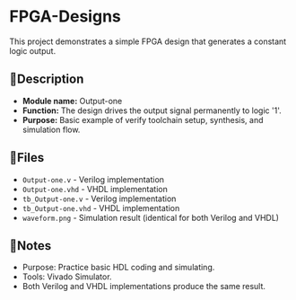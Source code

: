 # FPGA-Designs
This project demonstrates a simple FPGA design that generates a constant logic output.

## 📌Description
- **Module name:** Output-one
- **Function:**    The design drives the output signal permanently to logic '1'.
- **Purpose:**     Basic example of verify toolchain setup, synthesis, and simulation flow.

## 📂Files
- `Output-one.v`        - Verilog   implementation
- `Output-one.vhd`      - VHDL      implementation
- `tb_Output-one.v`     - Verilog   implementation
- `tb_Output-one.vhd`   - VHDL      implementation
- `waveform.png`        - Simulation result (identical for both Verilog and VHDL)

## 📝Notes
- Purpose:  Practice basic HDL coding and simulating.
- Tools:    Vivado Simulator.
- Both Verilog and VHDL implementations produce the same result.
